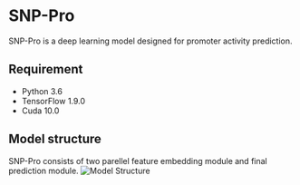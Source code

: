 # SNP-Pro

SNP-Pro is a deep learning model designed for promoter activity prediction.   
    
## Requirement
- Python 3.6
- TensorFlow 1.9.0
- Cuda 10.0

## Model structure
SNP-Pro consists of two parellel feature embedding module and final prediction module.
![Model Structure](https://user-images.githubusercontent.com/72458731/127801731-35a29e92-bb1a-4859-82d9-6bf3d189dd0b.jpg)
